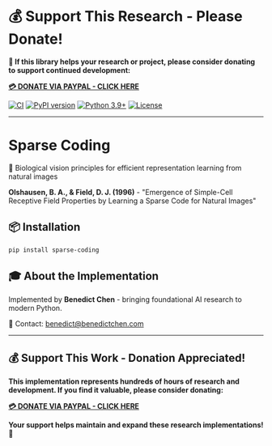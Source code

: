 # 💰 Support This Research - Please Donate!

**🙏 If this library helps your research or project, please consider donating to support continued development:**

**[💳 DONATE VIA PAYPAL - CLICK HERE](https://www.paypal.com/cgi-bin/webscr?cmd=_s-xclick&hosted_button_id=WXQKYYKPHWXHS)**

[![CI](https://github.com/benedictchen/sparse-coding/workflows/CI/badge.svg)](https://github.com/benedictchen/sparse-coding/actions)
[![PyPI version](https://badge.fury.io/py/sparse-coding.svg)](https://badge.fury.io/py/sparse-coding)
[![Python 3.9+](https://img.shields.io/badge/python-3.9+-blue.svg)](https://www.python.org/downloads/)
[![License](https://img.shields.io/badge/license-Custom%20Non--Commercial-red.svg)](LICENSE)

---

# Sparse Coding

🌟 Biological vision principles for efficient representation learning from natural images

**Olshausen, B. A., & Field, D. J. (1996)** - "Emergence of Simple-Cell Receptive Field Properties by Learning a Sparse Code for Natural Images"

## 📦 Installation

```bash
pip install sparse-coding
```

## 🎓 About the Implementation

Implemented by **Benedict Chen** - bringing foundational AI research to modern Python.

📧 Contact: benedict@benedictchen.com

---

## 💰 Support This Work - Donation Appreciated!

**This implementation represents hundreds of hours of research and development. If you find it valuable, please consider donating:**

**[💳 DONATE VIA PAYPAL - CLICK HERE](https://www.paypal.com/cgi-bin/webscr?cmd=_s-xclick&hosted_button_id=WXQKYYKPHWXHS)**

**Your support helps maintain and expand these research implementations! 🙏**